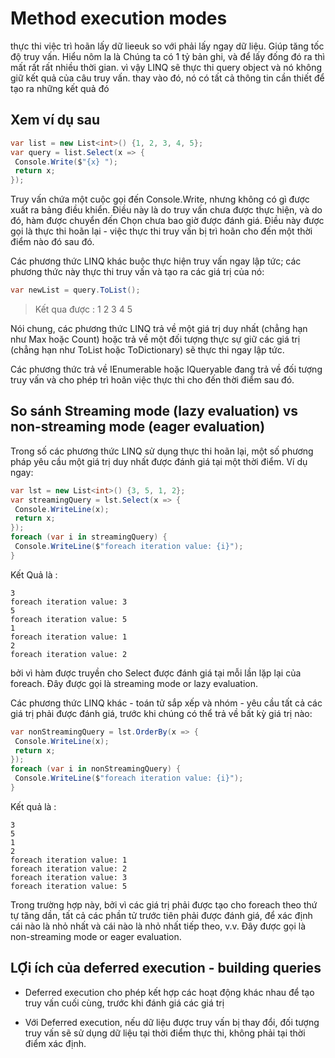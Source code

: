 #  Method execution modes

 thực thi việc trì hoãn lấy dữ lieeuk so với phải lấy ngay dữ liệu. Giúp tăng tốc độ truy vấn. Hiểu nôm la là Chúng ta có 1 tỷ bản ghi, và để lấy đống đó ra thì mất rất rất nhiều thời gian. vì vậy LINQ sẽ thực thi query object và nó không giữ kết quả của câu truy vấn. thay vào đó, nó có tất cả thông tin cần thiết để tạo ra những kết quả đó

##  Xem ví dụ sau

```c#
var list = new List<int>() {1, 2, 3, 4, 5};
var query = list.Select(x => {
 Console.Write($"{x} ");
 return x;
});

```

Truy vấn chứa một cuộc gọi đến Console.Write, nhưng không có gì được xuất ra bảng điều khiển. Điều này là do truy vấn chưa được thực hiện, và do đó, hàm được chuyển đến Chọn chưa bao giờ được đánh giá. Điều này được gọi là thực thi hoãn lại - việc thực thi truy vấn bị trì hoãn cho đến một thời điểm nào đó sau đó.

Các phương thức LINQ khác buộc thực hiện truy vấn ngay lập tức; các phương thức này thực thi truy vấn và tạo ra các giá trị của nó:
```c#
var newList = query.ToList();
```
> Kết qua được : 1 2 3 4 5

Nói chung, các phương thức LINQ trả về một giá trị duy nhất (chẳng hạn như Max hoặc Count) hoặc trả về một đối tượng thực sự giữ các giá trị (chẳng hạn như ToList hoặc ToDictionary) sẽ thực thi ngay lập tức.

Các phương thức trả về IEnumerable <T> hoặc IQueryable <T> đang trả về đối tượng truy vấn và cho phép trì hoãn việc thực thi cho đến thời điểm sau đó.

## So sánh Streaming mode (lazy evaluation) vs non-streaming mode (eager evaluation)

Trong số các phương thức LINQ sử dụng thực thi hoãn lại, một số phương pháp yêu cầu một giá trị duy nhất được đánh giá tại một thời điểm. Ví dụ ngay:

```c#
var lst = new List<int>() {3, 5, 1, 2};
var streamingQuery = lst.Select(x => {
 Console.WriteLine(x);
 return x;
});
foreach (var i in streamingQuery) {
 Console.WriteLine($"foreach iteration value: {i}");
}
```
Kết Quả là :

```
3
foreach iteration value: 3
5
foreach iteration value: 5
1
foreach iteration value: 1
2
foreach iteration value: 2
```

bởi vì hàm được truyền cho Select được đánh giá tại mỗi lần lặp lại của foreach. Đây được gọi là  streaming mode or lazy evaluation.


Các phương thức LINQ khác - toán tử sắp xếp và nhóm - yêu cầu tất cả các giá trị phải được đánh giá, trước khi chúng có thể trả về bất kỳ giá trị nào:

```c#
var nonStreamingQuery = lst.OrderBy(x => {
 Console.WriteLine(x);
 return x;
});
foreach (var i in nonStreamingQuery) {
 Console.WriteLine($"foreach iteration value: {i}");
}
```

Kết quả là :

```
3
5
1
2
foreach iteration value: 1
foreach iteration value: 2
foreach iteration value: 3
foreach iteration value: 5
```

Trong trường hợp này, bởi vì các giá trị phải được tạo cho foreach theo thứ tự tăng dần, tất cả các phần tử trước tiên phải được đánh giá, để xác định cái nào là nhỏ nhất và cái nào là nhỏ nhất tiếp theo, v.v. Đây được gọi là  non-streaming mode or eager evaluation.

## LỢi ích của deferred execution - building queries

- Deferred execution cho phép kết hợp các hoạt động khác nhau để tạo truy vấn cuối cùng, trước khi đánh giá các giá trị

- Với Deferred execution, nếu dữ liệu được truy vấn bị thay đổi, đối tượng truy vấn sẽ sử dụng dữ liệu tại thời điểm thực thi, không phải tại thời điểm xác định.